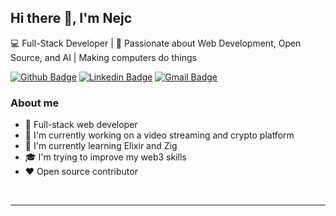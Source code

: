 ## Hi there 👋, I'm Nejc

💻 Full-Stack Developer | 🚀 Passionate about Web Development, Open Source, and AI | Making computers do things

[![Github Badge](https://img.shields.io/badge/-nejcm-black?style=flat&logo=Github&logoColor=white&link=https://github.com/nejcm/)][github]
[![Linkedin Badge](https://img.shields.io/badge/-nejcm-blue?style=flat&logo=Linkedin&logoColor=white&link=https://linkedin.com/in/nejcm/)][linkedin]
[![Gmail Badge](https://img.shields.io/badge/-nmursi2-red?style=flat&logo=Gmail&logoColor=white&link=mailto:nmursi2@gmail.com)](mailto:nmursi2@gmail.com)


### About me

- 🎯 Full-stack web developer
- 🔭 I'm currently working on a video streaming and crypto platform
- 🌱 I'm currently learning Elixir and Zig
- 🎓 I'm trying to improve my web3 skills
- ❤️ Open source contributor

<br />

---

<br />

[email]: nmursi2@gmail.com
[github]: https://github.com/nejcm/
[linkedin]: https://linkedin.com/in/nejcm/

<!-- Icons -->

